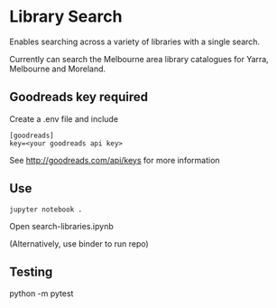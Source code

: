 # Library Search

Enables searching across a variety of libraries with a single search.

Currently can search the Melbourne area library catalogues for Yarra, Melbourne and Moreland.

## Goodreads key required

Create a .env file and include

```
[goodreads]
key=<your goodreads api key>
```

See http://goodreads.com/api/keys for more information

## Use

`jupyter notebook .`

Open search-libraries.ipynb

(Alternatively, use binder to run repo)


## Testing

python -m pytest